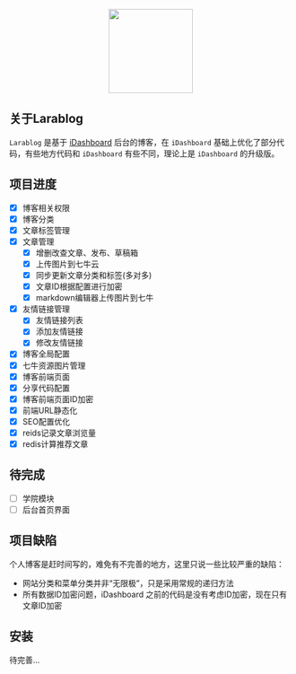 <p align="center"><a href="https://laravel.com" target="_blank"><img width="150"src="https://laravel.com/laravel.png"></a></p>


## 关于Larablog

`Larablog` 是基于 [iDashboard](https://github.com/lanceWan/iDashboard) 后台的博客，在 `iDashboard` 基础上优化了部分代码，有些地方代码和 `iDashboard` 有些不同，理论上是 `iDashboard` 的升级版。

## 项目进度

- [x] 博客相关权限
- [x] 博客分类
- [x] 文章标签管理
- [x] 文章管理
	- [x] 增删改查文章、发布、草稿箱
	- [x] 上传图片到七牛云
	- [x] 同步更新文章分类和标签(多对多)
	- [x] 文章ID根据配置进行加密
	- [x] markdown编辑器上传图片到七牛
- [x] 友情链接管理
	- [x] 友情链接列表
	- [x] 添加友情链接
	- [x] 修改友情链接
- [x] 博客全局配置
- [x] 七牛资源图片管理
- [x] 博客前端页面
- [x] 分享代码配置
- [x] 博客前端页面ID加密
- [x] 前端URL静态化
- [x] SEO配置优化
- [x] reids记录文章浏览量
- [x] redis计算推荐文章

## 待完成
- [ ] 学院模块
- [ ] 后台首页界面

## 项目缺陷
个人博客是赶时间写的，难免有不完善的地方，这里只说一些比较严重的缺陷：

* 网站分类和菜单分类并非“无限极”，只是采用常规的递归方法
* 所有数据ID加密问题，iDashboard 之前的代码是没有考虑ID加密，现在只有文章ID加密

## 安装
待完善...